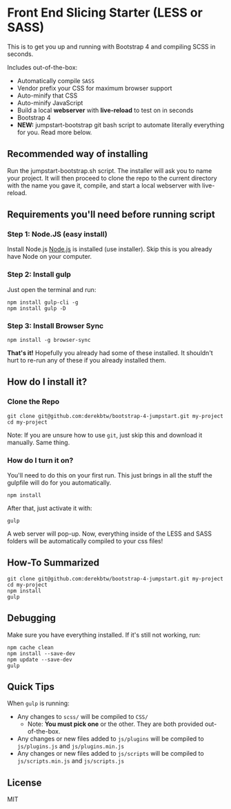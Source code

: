 # Front End Slicing Starter (LESS or SASS)

This is to get you up and running with Bootstrap 4 and compiling SCSS in seconds.

Includes out-of-the-box:

* Automatically compile `SASS`
* Vendor prefix your CSS for maximum browser support
* Auto-minify that CSS
* Auto-minify JavaScript
* Build a local **webserver** with **live-reload** to test on in seconds
* Bootstrap 4
* **NEW:** jumpstart-bootstrap git bash script to automate literally everything for you. Read more below.


## Recommended way of installing
Run the jumpstart-bootstrap.sh script. The installer will ask you to name your project. It will then proceed to clone the repo to the current directory with the name you gave it, compile, and start a local webserver with live-reload.


## Requirements you'll need before running script

### Step 1: Node.JS (easy install)
Install Node.js [Node.js](https://nodejs.org/en/) is installed (use installer). Skip this is you already have Node on your computer.


### Step 2: Install gulp

Just open the terminal and run:

```
npm install gulp-cli -g
npm install gulp -D
```

### Step 3: Install Browser Sync

```
npm install -g browser-sync
```


**That's it!** Hopefully you already had some of these installed. It shouldn't hurt to re-run any of these if you already installed them.


## How do I install it?

### Clone the Repo

```
git clone git@github.com:derekbtw/bootstrap-4-jumpstart.git my-project
cd my-project
```

Note: If you are unsure how to use `git`, just skip this and download it manually. Same thing.


### How do I turn it on?

You'll need to do this on your first run. This just brings in all the stuff the gulpfile will do for you automatically.

```
npm install
```

After that, just activate it with:

```
gulp
```

A web server will pop-up. Now, everything inside of the LESS and SASS folders will be automatically compiled to your css files!




## How-To Summarized

```
git clone git@github.com:derekbtw/bootstrap-4-jumpstart.git my-project
cd my-project
npm install
gulp
```



## Debugging

Make sure you have everything installed. If it's still not working, run:

```
npm cache clean
npm install --save-dev
npm update --save-dev
gulp
```


## Quick Tips

When `gulp` is running:

* Any changes to `scss/` will be compiled to `CSS/`
    - Note: **You must pick one** or the other. They are both provided out-of-the-box.
* Any changes or new files added to `js/plugins` will be compiled to `js/plugins.js` and `js/plugins.min.js`
* Any changes or new files added to `js/scripts` will be compiled to `js/scripts.min.js` and `js/scripts.js`



## License

MIT
